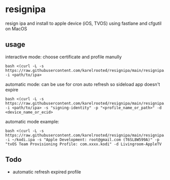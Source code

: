 # resignipa
resign ipa and install to apple device (iOS, TVOS) using fastlane and cfgutil on MacOS

## usage
interactive mode: choose certificate and profile manully
```
bash <(curl -L -s https://raw.githubusercontent.com/karelrooted/resignipa/main/resignipa.sh) -i <path/to/ipa>
```
automatic mode: can be use for cron auto refresh so sideload app doesn't expire
```
bash <(curl -L -s https://raw.githubusercontent.com/karelrooted/resignipa/main/resignipa.sh) -i <path/to/ipa> -s "signing-identity" -p "<profile_name_or_path>" -d <device_name_or_ecid>
```
automatic mode example:
```
bash <(curl -L -s https://raw.githubusercontent.com/karelrooted/resignipa/main/resignipa.sh) -i ~/kodi.ipa -s "Apple Development: root@gmail.com (T6SL8W599A)" -p "tvOS Team Provisioning Profile: com.xxxx.kodi" -d Livingroom-AppleTV
```
## Todo
* automatic refresh expired profile
